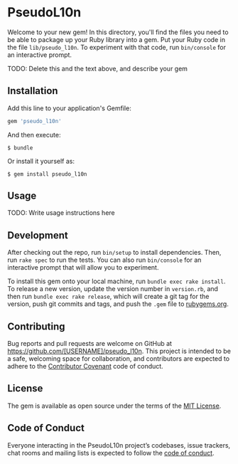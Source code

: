 # PseudoL10n

Welcome to your new gem! In this directory, you'll find the files you need to be able to package up your Ruby library into a gem. Put your Ruby code in the file `lib/pseudo_l10n`. To experiment with that code, run `bin/console` for an interactive prompt.

TODO: Delete this and the text above, and describe your gem

## Installation

Add this line to your application's Gemfile:

```ruby
gem 'pseudo_l10n'
```

And then execute:

    $ bundle

Or install it yourself as:

    $ gem install pseudo_l10n

## Usage

TODO: Write usage instructions here

## Development

After checking out the repo, run `bin/setup` to install dependencies. Then, run `rake spec` to run the tests. You can also run `bin/console` for an interactive prompt that will allow you to experiment.

To install this gem onto your local machine, run `bundle exec rake install`. To release a new version, update the version number in `version.rb`, and then run `bundle exec rake release`, which will create a git tag for the version, push git commits and tags, and push the `.gem` file to [rubygems.org](https://rubygems.org).

## Contributing

Bug reports and pull requests are welcome on GitHub at https://github.com/[USERNAME]/pseudo_l10n. This project is intended to be a safe, welcoming space for collaboration, and contributors are expected to adhere to the [Contributor Covenant](http://contributor-covenant.org) code of conduct.

## License

The gem is available as open source under the terms of the [MIT License](https://opensource.org/licenses/MIT).

## Code of Conduct

Everyone interacting in the PseudoL10n project’s codebases, issue trackers, chat rooms and mailing lists is expected to follow the [code of conduct](https://github.com/[USERNAME]/pseudo_l10n/blob/master/CODE_OF_CONDUCT.md).
